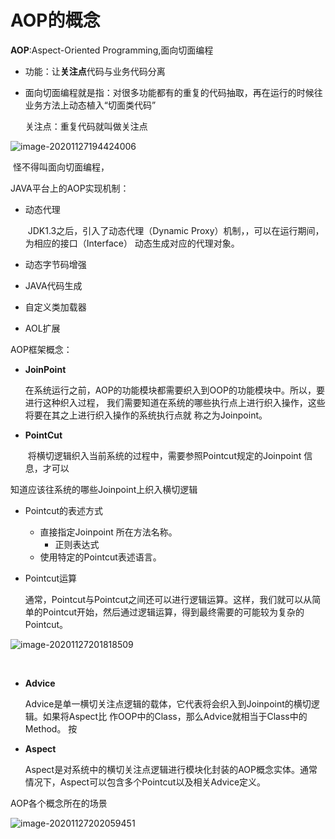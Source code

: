 #  AOP的概念

**AOP**:Aspect-Oriented Programming,面向切面编程

* 功能：让**关注点**代码与业务代码分离

* 面向切面编程就是指：对很多功能都有的重复的代码抽取，再在运行的时候往业务方法上动态植入“切面类代码”

  关注点：重复代码就叫做关注点

![image-20201127194424006](C:\Users\admin\AppData\Roaming\Typora\typora-user-images\image-20201127194424006.png)

​			怪不得叫面向切面编程，



JAVA平台上的AOP实现机制：

* 动态代理

  ​	JDK1.3之后，引入了动态代理（Dynamic Proxy）机制，，可以在运行期间，为相应的接口（Interface） 动态生成对应的代理对象。

* 动态字节码增强

* JAVA代码生成

* 自定义类加载器

* AOL扩展



AOP框架概念：

* **JoinPoint**

  ​	在系统运行之前，AOP的功能模块都需要织入到OOP的功能模块中。所以，要进行这种织入过程， 我们需要知道在系统的哪些执行点上进行织入操作，这些将要在其之上进行织入操作的系统执行点就 称之为Joinpoint。 

* **PointCut**

  ​	将横切逻辑织入当前系统的过程中，需要参照Pointcut规定的Joinpoint 信息，才可以

知道应该往系统的哪些Joinpoint上织入横切逻辑

   * Pointcut的表述方式

     	* 直接指定Joinpoint 所在方法名称。
          	* 正则表达式
     	* 使用特定的Pointcut表述语言。

* Pointcut运算

  ​		通常，Pointcut与Pointcut之间还可以进行逻辑运算。这样，我们就可以从简单的Pointcut开始，然后通过逻辑运算，得到最终需要的可能较为复杂的Pointcut。

![image-20201127201818509](C:\Users\admin\AppData\Roaming\Typora\typora-user-images\image-20201127201818509.png)

​	

 * **Advice**

   ​	  Advice是单一横切关注点逻辑的载体，它代表将会织入到Joinpoint的横切逻辑。如果将Aspect比 作OOP中的Class，那么Advice就相当于Class中的Method。 按

* **Aspect** 

  ​		Aspect是对系统中的横切关注点逻辑进行模块化封装的AOP概念实体。通常情况下，Aspect可以包含多个Pointcut以及相关Advice定义。



AOP各个概念所在的场景

![image-20201127202059451](C:\Users\admin\AppData\Roaming\Typora\typora-user-images\image-20201127202059451.png)